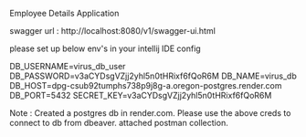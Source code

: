 Employee Details Application

swagger url : http://localhost:8080/v1/swagger-ui.html

please set up below env's in your intellij IDE config

DB_USERNAME=virus_db_user
DB_PASSWORD=v3aCYDsgVZjj2yhl5n0tHRixf6fQoR6M
DB_NAME=virus_db
DB_HOST=dpg-csub92tumphs738p9j8g-a.oregon-postgres.render.com
DB_PORT=5432
SECRET_KEY=v3aCYDsgVZjj2yhl5n0tHRixf6fQoR6M

Note : Created a postgres db in render.com. Please use the above creds to connect to db from dbeaver.
attached postman collection.